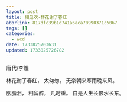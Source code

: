 ```yaml
---
layout: post
title: 相见欢·林花谢了春红
abbrlink: 817dfc39b1d741a6aca70990371c5067
tags: []
categories:
  - wcd
date: 1733825703631
updated: 1733825726782
---
```


唐代/李煜

林花谢了春红，
太匆匆。
无奈朝来寒雨晚来风。

胭脂泪，
相留醉，
几时重。
自是人生长恨水长东。
